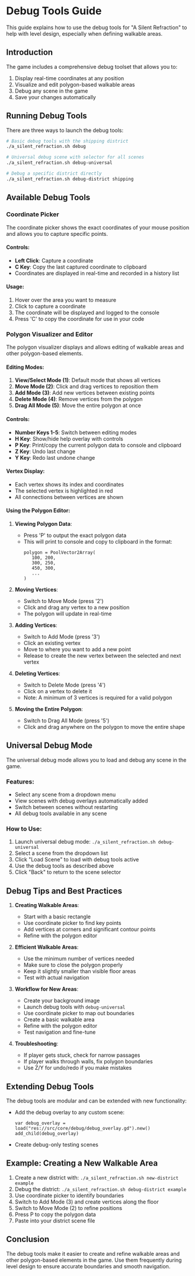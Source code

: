 # Debug Tools Guide

This guide explains how to use the debug tools for "A Silent Refraction" to help with level design, especially when defining walkable areas.

## Introduction

The game includes a comprehensive debug toolset that allows you to:

1. Display real-time coordinates at any position
2. Visualize and edit polygon-based walkable areas
3. Debug any scene in the game
4. Save your changes automatically

## Running Debug Tools

There are three ways to launch the debug tools:

```bash
# Basic debug tools with the shipping district
./a_silent_refraction.sh debug

# Universal debug scene with selector for all scenes
./a_silent_refraction.sh debug-universal

# Debug a specific district directly
./a_silent_refraction.sh debug-district shipping
```

## Available Debug Tools

### Coordinate Picker

The coordinate picker shows the exact coordinates of your mouse position and allows you to capture specific points.

#### Controls:
- **Left Click**: Capture a coordinate
- **C Key**: Copy the last captured coordinate to clipboard
- Coordinates are displayed in real-time and recorded in a history list

#### Usage:
1. Hover over the area you want to measure
2. Click to capture a coordinate
3. The coordinate will be displayed and logged to the console
4. Press 'C' to copy the coordinate for use in your code

### Polygon Visualizer and Editor

The polygon visualizer displays and allows editing of walkable areas and other polygon-based elements.

#### Editing Modes:
1. **View/Select Mode (1)**: Default mode that shows all vertices
2. **Move Mode (2)**: Click and drag vertices to reposition them
3. **Add Mode (3)**: Add new vertices between existing points
4. **Delete Mode (4)**: Remove vertices from the polygon
5. **Drag All Mode (5)**: Move the entire polygon at once

#### Controls:
- **Number Keys 1-5**: Switch between editing modes
- **H Key**: Show/hide help overlay with controls
- **P Key**: Print/copy the current polygon data to console and clipboard
- **Z Key**: Undo last change
- **Y Key**: Redo last undone change

#### Vertex Display:
- Each vertex shows its index and coordinates
- The selected vertex is highlighted in red
- All connections between vertices are shown

#### Using the Polygon Editor:

1. **Viewing Polygon Data**:
   - Press 'P' to output the exact polygon data
   - This will print to console and copy to clipboard in the format:
     ```
     polygon = PoolVector2Array(
        100, 200,
        300, 250,
        450, 300,
        ...
     )
     ```

2. **Moving Vertices**:
   - Switch to Move Mode (press '2')
   - Click and drag any vertex to a new position
   - The polygon will update in real-time

3. **Adding Vertices**:
   - Switch to Add Mode (press '3')
   - Click an existing vertex
   - Move to where you want to add a new point
   - Release to create the new vertex between the selected and next vertex

4. **Deleting Vertices**:
   - Switch to Delete Mode (press '4')
   - Click on a vertex to delete it
   - Note: A minimum of 3 vertices is required for a valid polygon

5. **Moving the Entire Polygon**:
   - Switch to Drag All Mode (press '5')
   - Click and drag anywhere on the polygon to move the entire shape

## Universal Debug Mode

The universal debug mode allows you to load and debug any scene in the game.

### Features:
- Select any scene from a dropdown menu
- View scenes with debug overlays automatically added
- Switch between scenes without restarting
- All debug tools available in any scene

### How to Use:
1. Launch universal debug mode: `./a_silent_refraction.sh debug-universal`
2. Select a scene from the dropdown list
3. Click "Load Scene" to load with debug tools active
4. Use the debug tools as described above
5. Click "Back" to return to the scene selector

## Debug Tips and Best Practices

1. **Creating Walkable Areas**:
   - Start with a basic rectangle
   - Use coordinate picker to find key points
   - Add vertices at corners and significant contour points
   - Refine with the polygon editor

2. **Efficient Walkable Areas**:
   - Use the minimum number of vertices needed
   - Make sure to close the polygon properly
   - Keep it slightly smaller than visible floor areas
   - Test with actual navigation

3. **Workflow for New Areas**:
   - Create your background image
   - Launch debug tools with `debug-universal`
   - Use coordinate picker to map out boundaries
   - Create a basic walkable area
   - Refine with the polygon editor
   - Test navigation and fine-tune

4. **Troubleshooting**:
   - If player gets stuck, check for narrow passages
   - If player walks through walls, fix polygon boundaries
   - Use Z/Y for undo/redo if you make mistakes

## Extending Debug Tools

The debug tools are modular and can be extended with new functionality:

- Add the debug overlay to any custom scene:
  ```gdscript
  var debug_overlay = load("res://src/core/debug/debug_overlay.gd").new()
  add_child(debug_overlay)
  ```

- Create debug-only testing scenes

## Example: Creating a New Walkable Area

1. Create a new district with: `./a_silent_refraction.sh new-district example`
2. Debug the district: `./a_silent_refraction.sh debug-district example`
3. Use coordinate picker to identify boundaries
4. Switch to Add Mode (3) and create vertices along the floor
5. Switch to Move Mode (2) to refine positions
6. Press P to copy the polygon data
7. Paste into your district scene file

## Conclusion

The debug tools make it easier to create and refine walkable areas and other polygon-based elements in the game. Use them frequently during level design to ensure accurate boundaries and smooth navigation.
